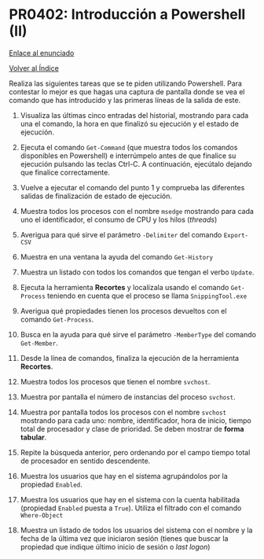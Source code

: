 # PR0402: Introducción a Powershell (II)

[Enlace al enunciado](https://github.com/vgonzalez165/apuntes_aso/blob/main/ut04/practicas/pr0402_introducci%C3%B3n_powershell_ii.md)

[Volver al Índice](../../index.md)

Realiza las siguientes tareas que se te piden utilizando Powershell. Para contestar lo mejor es que hagas una captura de pantalla donde se vea el comando que has introducido y las primeras líneas de la salida de este.


1. Visualiza las últimas cinco entradas del historial, mostrando para cada una el comando, la hora en que finalizó su ejecución y el estado de ejecución.

2. Ejecuta el comando `Get-Command` (que muestra todos los comandos disponibles en Powershell) e interrúmpelo antes de que finalice su ejecución pulsando las teclas Ctrl-C. A continuación, ejecútalo dejando que finalice correctamente.

3. Vuelve a ejecutar el comando del punto 1 y comprueba las diferentes salidas de finalización de estado de ejecución.

4. Muestra todos los procesos con el nombre `msedge` mostrando para cada uno el identificador, el consumo de CPU y los hilos (*threads*)

5. Averigua para qué sirve el parámetro `-Delimiter` del comando `Export-CSV`

6. Muestra en una ventana la ayuda del comando `Get-History`

7. Muestra un listado con todos los comandos que tengan el verbo `Update`.

8. Ejecuta la herramienta **Recortes** y localízala usando el comando `Get-Process` teniendo en cuenta que el proceso se llama `SnippingTool.exe` 

9. Averigua qué propiedades tienen los procesos devueltos con el comando `Get-Process`.

10. Busca en la ayuda para qué sirve el parámetro `-MemberType` del comando `Get-Member`.

11. Desde la línea de comandos, finaliza la ejecución de la herramienta **Recortes**.

12. Muestra todos los procesos que tienen el nombre `svchost`.

13. Muestra por pantalla el número de instancias del proceso `svchost`.

14. Muestra por pantalla todos los procesos con el nombre `svchost` mostrando para cada uno: nombre, identificador, hora de inicio, tiempo total de procesador y clase de prioridad. Se deben mostrar de **forma tabular**.

15. Repite la búsqueda anterior, pero ordenando por el campo tiempo total de procesador en sentido descendente.

16. Muestra los usuarios que hay en el sistema agrupándolos por la propiedad `Enabled`.

17. Muestra los usuarios que hay en el sistema con la cuenta habilitada (propiedad `Enabled` puesta a `True`). Utiliza el filtrado con el comando `Where-Object`

18. Muestra un listado de todos los usuarios del sistema con el nombre y la fecha de la última vez que iniciaron sesión (tienes que buscar la propiedad que indique último inicio de sesión o *last logon*)
